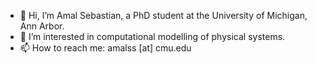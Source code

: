 - 👋 Hi, I’m Amal Sebastian, a PhD student at the University of Michigan, Ann Arbor.
- 👀 I’m interested in computational modelling of physical systems.
- 📫 How to reach me: amalss [at] cmu.edu

<!---
amalss18/amalss18 is a ✨ special ✨ repository because its `README.md` (this file) appears on your GitHub profile.
You can click the Preview link to take a look at your changes.
--->
